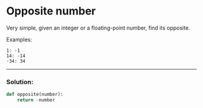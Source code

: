 # Opposite number

Very simple, given an integer or a floating-point number, find its opposite.

Examples:

```
1: -1
14: -14
-34: 34
```

---

### Solution:

```python
def opposite(number):
    return -number
```
